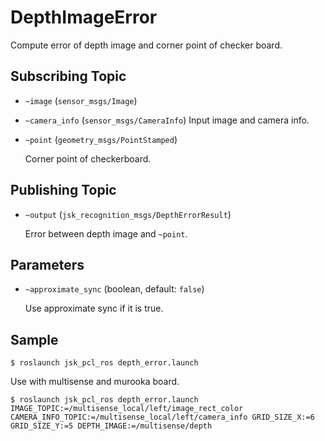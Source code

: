 # DepthImageError

Compute error of depth image and corner point of checker board.

## Subscribing Topic
* `~image` (`sensor_msgs/Image`)
* `~camera_info` (`sensor_msgs/CameraInfo`)
  Input image and camera info.
* `~point` (`geometry_msgs/PointStamped`)

  Corner point of checkerboard.

## Publishing Topic
* `~output` (`jsk_recognition_msgs/DepthErrorResult`)

  Error between depth image and `~point`.

## Parameters
* `~approximate_sync` (boolean, default: `false`)

  Use approximate sync if it is true.

## Sample

```
$ roslaunch jsk_pcl_ros depth_error.launch
```

Use with multisense and murooka board.
```
$ roslaunch jsk_pcl_ros depth_error.launch IMAGE_TOPIC:=/multisense_local/left/image_rect_color CAMERA_INFO_TOPIC:=/multisense_local/left/camera_info GRID_SIZE_X:=6 GRID_SIZE_Y:=5 DEPTH_IMAGE:=/multisense/depth
```
